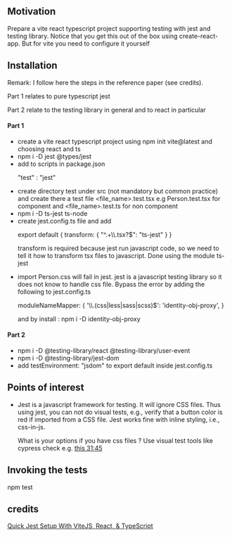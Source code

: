 <h2>Motivation</h2>
Prepare a vite react typescript project supporting testing with jest and testing library. Notice that you get this out of the box using create-react-app. But for vite you need to configure it yourself

<h2>Installation</h2>
<p>Remark: I follow here the steps in the reference paper (see credits). <p>Part 1 relates to pure typescript jest</p><p> Part 2 relate to the testing library in general and to react in particular</p></p>


<h4>Part 1</h4>
<ul>
<li>create a vite react typescript project using npm init vite@latest and choosing react and ts</li>
<li>npm i -D jest @types/jest</li>
<li>add to scripts in package.json  <p>"test" : "jest"</p></li>  
<li>create directory test under src (not mandatory but common practice) and create there a test file &lt;file_name&gt;.test.tsx e.g Person.test.tsx for component and &lt;file_name&gt;.test.ts for non component</li>
<li>npm i -D ts-jest ts-node</li>
<li>create jest.config.ts file and add <p>export default {
  transform: {
    "^.+\\.tsx?$": "ts-jest"
  }
}</p>
<p>transform is required because jest run javascript code, so we need to tell it how to transform tsx files to javascript. Done using the module ts-jest</p>
</li>
<li>import Person.css will fail in jest. jest is a javascript testing library so it does not know to handle css file. Bypass the error by adding the following to jest.config.ts <p>moduleNameMapper: {
'\\.(css|less|sass|scss)$': 'identity-obj-proxy',
  }</p>
  <p>and by install :
npm i -D identity-obj-proxy</p> </li>
</ul>

<h4>Part 2</h4>
<ul>
<li>npm i -D @testing-library/react @testing-library/user-event</li>
<li>npm i -D @testing-library/jest-dom</li>
<li>add testEnvironment: "jsdom" to export default inside jest.config.ts</li>
</ul>

<h2>Points of interest</h2>
<ul>
<li>Jest is a javascript framework for testing. It will ignore CSS files. Thus using jest, you can not do visual tests, e.g., verify that a button color is red if imported from a CSS file. Jest works fine with inline styling, i.e., css-in-js.
<p>What is your options if you have css files ? Use visual test tools like cypress check e.g.  <a href='https://www.youtube.com/watch?v=gUFdU5fQs4o&t=1897s'>this 31:45</a></p>
</li>
</ul>

<h2>Invoking the tests</h2>
npm test

<h2>credits</h2>
<a href='https://codingwithmanny.medium.com/quick-jest-setup-with-vitejs-react-typescript-82f325e4323f'>Quick Jest Setup With ViteJS, React, & TypeScript</a>


